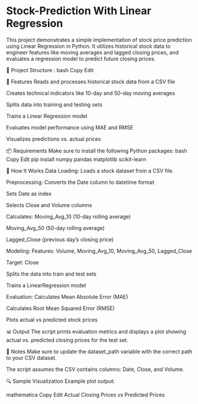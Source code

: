 # Stock-Prediction With Linear Regression
This project demonstrates a simple implementation of stock price prediction using Linear Regression in Python. It utilizes historical stock data to engineer features like moving averages and lagged closing prices, and evaluates a regression model to predict future closing prices.

📁 Project Structure :
bash
Copy
Edit

🚀 Features
Reads and processes historical stock data from a CSV file

Creates technical indicators like 10-day and 50-day moving averages

Splits data into training and testing sets

Trains a Linear Regression model

Evaluates model performance using MAE and RMSE

Visualizes predictions vs. actual prices

📦 Requirements
Make sure to install the following Python packages:
bash
Copy
Edit
pip install numpy pandas matplotlib scikit-learn

🧠 How It Works
Data Loading:
Loads a stock dataset from a CSV file.

Preprocessing:
Converts the Date column to datetime format

Sets Date as index

Selects Close and Volume columns

Calculates:
Moving_Avg_10 (10-day rolling average)

Moving_Avg_50 (50-day rolling average)

Lagged_Close (previous day’s closing price)

Modeling:
Features: Volume, Moving_Avg_10, Moving_Avg_50, Lagged_Close

Target: Close

Splits the data into train and test sets

Trains a LinearRegression model

Evaluation:
Calculates Mean Absolute Error (MAE)

Calculates Root Mean Squared Error (RMSE)

Plots actual vs predicted stock prices

📊 Output
The script prints evaluation metrics and displays a plot showing actual vs. predicted closing prices for the test set.

📝 Notes
Make sure to update the dataset_path variable with the correct path to your CSV dataset.

The script assumes the CSV contains columns: Date, Close, and Volume.

🔍 Sample Visualization
Example plot output:

mathematica
Copy
Edit
Actual Closing Prices vs Predicted Prices
